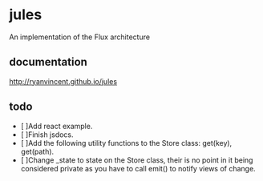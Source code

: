 # jules
An implementation of the Flux architecture

## documentation
http://ryanvincent.github.io/jules

## todo

- [ ]Add react example.
- [ ]Finish jsdocs.
- [ ]Add the following utility functions to the Store class: get(key), get(path).
- [ ]Change _state to state on the Store class, their is no point in it being considered private as you have to call emit() to notify views of change.
